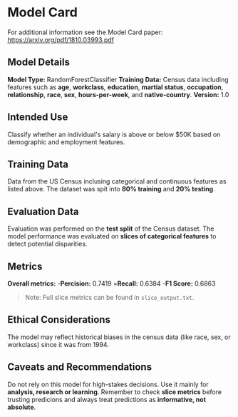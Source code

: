 # Model Card

For additional information see the Model Card paper: https://arxiv.org/pdf/1810.03993.pdf

## Model Details
**Model Type:** RandomForestClassifier
**Training Data:** Census data including features such as **age**, **workclass**, **education**, **martial status**, **occupation**, **relationship**, **race**, **sex**, **hours-per-week**, and **native-country**.
**Version:** 1.0

## Intended Use
Classify whether an individual's salary is above or below $50K based on demographic and employment features.

## Training Data
Data from the US Census inclusing categorical and continuous features as listed above. The dataset was spit into **80% training** and **20% testing**.

## Evaluation Data
Evaluation was performed on the **test split** of the Census dataset. The model performance was evaluated on **slices of categorical features** to detect potential disparities.

## Metrics
**Overall metrics:**
-**Percision:** 0.7419
=**Recall:** 0.6384
-**F1 Score:** 0.6863

> Note: Full slice metrics can be found in `slice_output.txt`.

## Ethical Considerations
The model may reflect historical biases in the census data (like race, sex, or workclass) since it was from 1994.

## Caveats and Recommendations
Do not rely on this model for high-stakes decisions. Use it mainly for **analysis, research or learning**. Remember to check **slice metrics** before trusting predicions and always treat predictions as **informative, not absolute**.